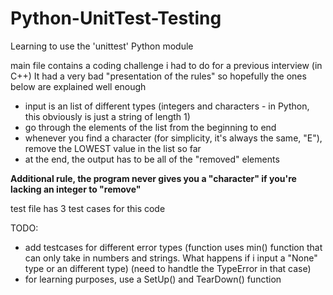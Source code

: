 # Python-UnitTest-Testing
Learning to use the 'unittest' Python module

main file contains a coding challenge i had to do for a previous interview (in C++)
It had a very bad "presentation of the rules" so hopefully the ones below are explained well enough

  - input is an list of different types (integers and characters - in Python, this obviously is just a string of length 1)
  - go through the elements of the list from the beginning to end
  - whenever you find a character (for simplicity, it's always the same, "E"), remove the LOWEST value in the list so far
  - at the end, the output has to be all of the "removed" elements

**Additional rule, the program never gives you a "character" if you're lacking an integer to "remove"**

test file has 3 test cases for this code

TODO:
  - add testcases for different error types 
    (function uses min() function that can only take in numbers and strings. What happens if i input a "None" type or an different type)
    (need to handtle the TypeError in that case)
  - for learning purposes, use a SetUp() and TearDown() function
